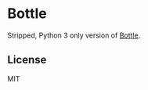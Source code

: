 # Bottle

Stripped, Python 3 only version of [Bottle](https://github.com/bottlepy/bottle).


## License

MIT
